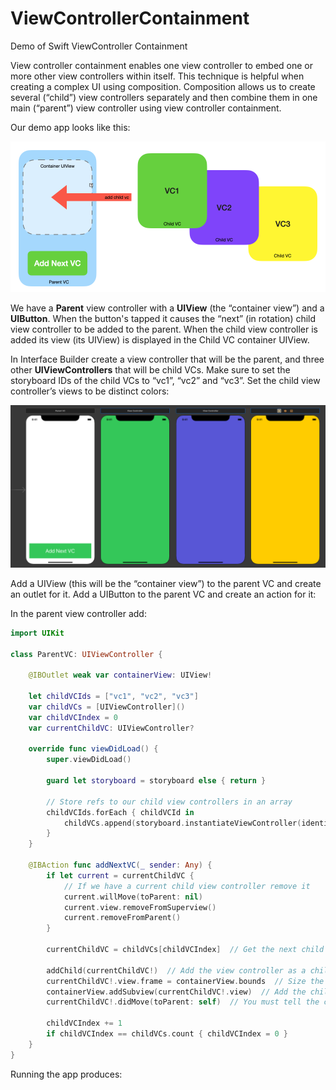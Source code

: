 # ViewControllerContainment
Demo of Swift ViewController Containment

View controller containment enables one view controller to embed one or more other view controllers within itself. 
This technique is helpful when creating a complex UI using composition. 
Composition allows us to create several (“child”) view controllers separately and then combine them in one main 
(“parent”) view controller using view controller containment.

Our demo app looks like this:

![](./readme-assets/img1.png)

We have a **Parent** view controller with a **UIView** (the “container view”) and a **UIButton**.
When the button's tapped it causes the “next” (in rotation) child view controller to be added to the parent.
When the child view controller is added its view (its UIView) is displayed in the Child VC container UIView.

In Interface Builder create a view controller that will be the parent, and three other **UIViewControllers** that will be child VCs.
Make sure to set the storyboard IDs of the child VCs to “vc1”, “vc2” and “vc3”.
Set the child view controller’s views to be distinct colors:

![](./readme-assets/img2.png)

Add a UIView (this will be the “container view”) to the parent VC and create an outlet for it.
Add a UIButton to the parent VC and create an action for it:

In the parent view controller add:

``` swift
import UIKit

class ParentVC: UIViewController {

    @IBOutlet weak var containerView: UIView!
    
    let childVCIds = ["vc1", "vc2", "vc3"]
    var childVCs = [UIViewController]()
    var childVCIndex = 0
    var currentChildVC: UIViewController?
    
    override func viewDidLoad() {
        super.viewDidLoad()
        
        guard let storyboard = storyboard else { return }
        
        // Store refs to our child view controllers in an array
        childVCIds.forEach { childVCId in
            childVCs.append(storyboard.instantiateViewController(identifier: childVCId))
        }
    }
    
    @IBAction func addNextVC(_ sender: Any) {
        if let current = currentChildVC {
            // If we have a current child view controller remove it
            current.willMove(toParent: nil)
            current.view.removeFromSuperview()
            current.removeFromParent()
        }

        currentChildVC = childVCs[childVCIndex]  // Get the next child view controller
        
        addChild(currentChildVC!)  // Add the view controller as a child of this view controller
        currentChildVC!.view.frame = containerView.bounds  // Size the child view controller's view to fill the container view
        containerView.addSubview(currentChildVC!.view)  // Add the child view controller's view as a subview of the container view
        currentChildVC!.didMove(toParent: self)  // You must tell the child VC that it has been added as a child of a VC
        
        childVCIndex += 1
        if childVCIndex == childVCs.count { childVCIndex = 0 }
    }
}

```

Running the app produces:


